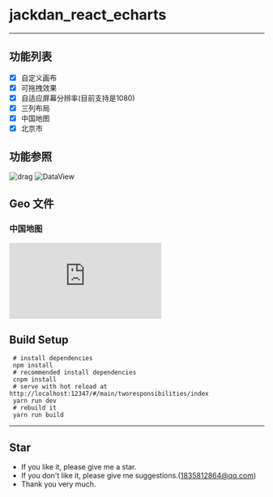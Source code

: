 # jackdan_react_echarts
 
------

## 功能列表

- [X] 自定义画布
- [X] 可拖拽效果
- [X] 自适应屏幕分辨率(目前支持是1080)
- [X] 三列布局
- [X] 中国地图
- [X] 北京市

## 功能参照

![drag](https://developer.mozilla.org/zh-CN/docs/Web/API/HTML_Drag_and_Drop_API/Drag_operations)
![DataView](https://developer.mozilla.org/zh-CN/docs/Web/JavaScript/Reference/Global_Objects/DataView)

## Geo 文件

### 中国地图

![中国地图geojson](https://github.com/JackDan9/jackdan_react_echarts/blob/master/src/static/json/china.json)


## Build Setup

```
 # install dependencies
 npm install
 # recommended install dependencies
 cnpm install
 # serve with hot reload at http://localhost:12347/#/main/tworesponsibilities/index
 yarn run dev
 # rebuild it
 yarn run build
```
 
------
 
## Star
- If you like it, please give me a star.
- If you don't like it, please give me suggestions.(1835812864@qq.com)
- Thank you very much.

 
